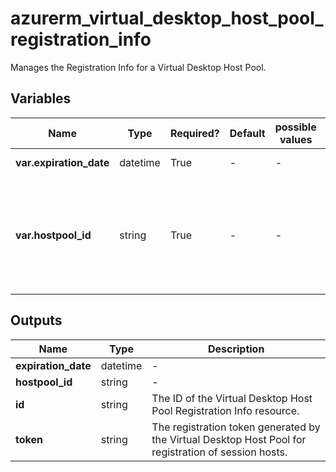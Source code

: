 # azurerm_virtual_desktop_host_pool_registration_info

Manages the Registration Info for a Virtual Desktop Host Pool.

## Variables

| Name | Type | Required? | Default  | possible values | Description |
| ---- | ---- | --------- | -------- | ----------- | ----------- |
| **var.expiration_date** | datetime | True | -  |  -  | A valid `RFC3339Time` for the expiration of the token.. | 
| **var.hostpool_id** | string | True | -  |  -  | The ID of the Virtual Desktop Host Pool to link the Registration Info to. Changing this forces a new Registration Info resource to be created. Only a single virtual_desktop_host_pool_registration_info resource should be associated with a given hostpool. Assigning multiple resources will produce inconsistent results. | 



## Outputs

| Name | Type | Description |
| ---- | ---- | --------- | 
| **expiration_date** | datetime  | - | 
| **hostpool_id** | string  | - | 
| **id** | string  | The ID of the Virtual Desktop Host Pool Registration Info resource. | 
| **token** | string  | The registration token generated by the Virtual Desktop Host Pool for registration of session hosts. | 